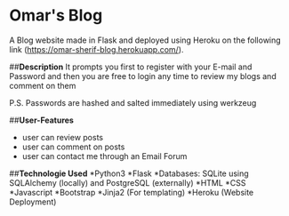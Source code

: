 # __Omar's Blog__
A Blog website made in Flask and deployed using Heroku on the following link (https://omar-sherif-blog.herokuapp.com/).

##__Description__
It prompts you first to register with your E-mail and Password and then you are free to login any time to review my blogs and comment on them 

P.S. Passwords are hashed and salted immediately using werkzeug

##__User-Features__
* user can review posts 
* user can comment on posts 
* user can contact me through an Email Forum

##__Technologie Used__
*Python3
*Flask
*Databases: SQLite using SQLAlchemy (locally) and PostgreSQL (externally)
*HTML
*CSS
*Javascript
*Bootstrap
*Jinja2 (For templating)
*Heroku (Website Deployment)
